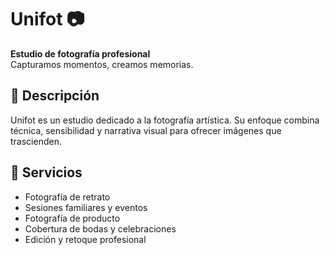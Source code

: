 # Unifot 📷  
**Estudio de fotografía profesional**  
Capturamos momentos, creamos memorias.

## 📌 Descripción
Unifot es un estudio dedicado a la fotografía artística. Su enfoque combina técnica, sensibilidad y narrativa visual para ofrecer imágenes que trascienden.

## 🧩 Servicios
- Fotografía de retrato
- Sesiones familiares y eventos
- Fotografía de producto
- Cobertura de bodas y celebraciones
- Edición y retoque profesional
